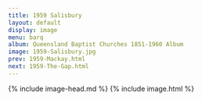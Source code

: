 ```yaml
---
title: 1959 Salisbury
layout: default
display: image
menu: barq
album: Queensland Baptist Churches 1851-1960 Album
image: 1959-Salisbury.jpg
prev: 1959-Mackay.html
next: 1959-The-Gap.html
---
```

{% include image-head.md %}
{% include image.html %}